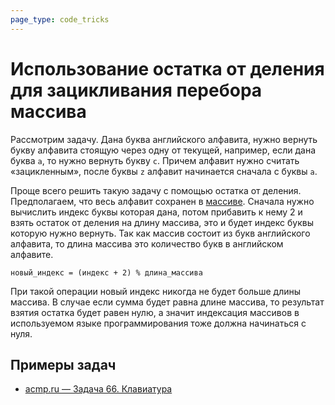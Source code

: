 ```yaml
---
page_type: code_tricks
---
```

# Использование остатка от деления для зацикливания перебора массива

Рассмотрим задачу. Дана буква английского алфавита, нужно вернуть букву алфавита стоящую через одну от текущей, например, если дана буква `a`, то нужно вернуть букву `c`. Причем алфавит нужно считать «зацикленным», после буквы `z` алфавит начинается сначала с буквы `a`.

Проще всего решить такую задачу с помощью остатка от деления. Предполагаем, что весь алфавит сохранен в [массиве]([[20221025215309]]). Сначала нужно вычислить индекс буквы которая дана, потом прибавить к нему 2 и взять остаток от деления на длину массива, это и будет индекс буквы которую нужно вернуть. Так как массив состоит из букв английского алфавита, то длина массива это количество букв в английском алфавите.

```
новый_индекс = (индекс + 2) % длина_массива
```

При такой операции новый индекс никогда не будет больше длины массива. В случае если сумма будет равна длине массива, то результат взятия остатка будет равен нулю, а значит индексация массивов в используемом языке программирования тоже должна начинаться с нуля.

## Примеры задач

* [acmp.ru — Задача 66. Клавиатура](https://acmp.ru/index.asp?main=task&id_task=66)